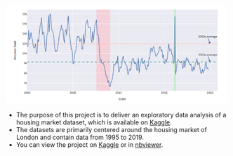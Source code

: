 <p align="center">
  <img src="https://github.com/marcelfg/data-analysis-projects/blob/master/housing-in-london/images/london_housing.png?raw=true"/>
</p>

- The purpose of this project is to deliver an exploratory data analysis of a housing market dataset, which is available on [Kaggle][1]. 
- The datasets are primarily centered around the housing market of London and contain data from 1995 to 2019.
- You can view the project on [Kaggle][2] or in [nbviewer][3].

[1]: https://www.kaggle.com/justinas/housing-in-london
[2]: https://www.kaggle.com/marcelfellipe/housing-in-london-exploratory-data-analysis
[3]: https://nbviewer.jupyter.org/github/marcelfg/data-analysis-projects/blob/master/housing-in-london/housing-in-london.ipynb
